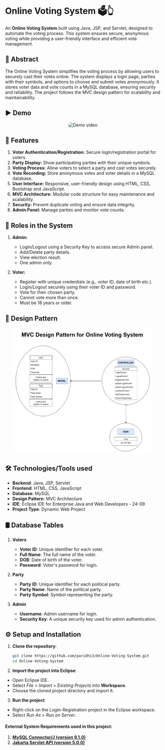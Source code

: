 # Online Voting System 🗳️👆

An **Online Voting System** built using Java, JSP, and Servlet, designed to automate the voting process. This system ensures secure, anonymous voting while providing a user-friendly interface and efficient vote management.

## 📄 **Abstract**

The Online Voting System simplifies the voting process by allowing users to securely cast their votes online. The system displays a login page, parties with their symbols, and options to choose and submit votes anonymously. It stores voter data and vote counts in a MySQL database, ensuring security and reliability. The project follows the MVC design pattern for scalability and maintainability.

## ▶️ Demo
<div align="center">
<img src="" alt="Demo video" width="90%" style="border-radius: 16px;"/>
</div>

## 🚀 **Features**

1. **Voter Authentication/Registration:** Secure login/registration portal for voters.  
2. **Party Display:** Show participating parties with their unique symbols.
3. **Voting Process:** Allow voters to select a party and cast votes securely.
4. **Vote Recording:** Store anonymous votes and voter details in a MySQL database.
5. **User Interface:** Responsive, user-friendly design using HTML, CSS, Bootstrap and JavaScript.
6. **MVC Architecture:** Modular code structure for easy maintenance and scalability.
7. **Security:** Prevent duplicate voting and ensure data integrity.
8. **Admin Panel:** Manage parties and monitor vote counts.

## 👥 **Roles in the System**

1. **Admin:**  
   - Login/Logout using a Security Key to access secure Admin panel.
   - Add/Delete party details.  
   - View election result.    
   - One admin only.

2. **Voter:**  
   - Register with unique credentials (e.g., voter ID, date of birth etc.).  
   - Login/Logout securely using their voter ID and password.  
   - Vote for their chosen party.
   - Cannot vote more than once.  
   - Must be 18 years or older. 
   
## 🎨 **Design Pattern**
<div align="center">
<img src="src/main/webapp/images/mvc.drawio.png" alt="mvc" width="90%" style="border-radius: 16px;"/>
</div>


## 🛠 **Technologies/Tools used**

- **Backend**: Java, JSP, Servlet  
- **Frontend**: HTML, CSS, JavaScript  
- **Database**: MySQL  
- **Design Pattern**: MVC Architecture  
- **IDE**: Eclipse IDE for Enterprise Java and Web Developers - 24-09
- **Project Type**: Dynamic Web Project

## 🛢 **Database Tables**

1. **Voters**  
   - **Voter ID**: Unique identifier for each voter.  
   - **Full Name**: The full name of the voter.  
   - **DOB**: Date of birth of the voter.  
   - **Password**: Voter's password for login.

2. **Party**  
   - **Party ID**: Unique identifier for each political party.  
   - **Party Name**: Name of the political party.  
   - **Party Symbol**: Symbol representing the party.

3. **Admin**  
   - **Username**: Admin username for login.  
   - **Security Key**: A unique security key used for admin authentication.

## ⚙️ **Setup and Installation**

1. **Clone the repository**:  
   ```bash
   git clone https://github.com/paridhi3/Online-Voting-System.git
   cd Online-Voting-System
   ```

2. **Import the project into Eclipse**:
  - Open Eclipse IDE.
  - Select *File* > *Import* > *Existing Projects* into **Workspace**.
  - Choose the cloned project directory and import it.
    
3. **Run the project**:
  - Right-click on the Login-Registration project in the Eclipse workspace.
  - Select *Run As* > *Run on Server*.
  
#### External System Requirements used in this project:
1. **[MySQL Connector/J (version 9.1.0) ](src/main/webapp/WEB-INF/lib/mysql-connector-j-9.1.0.jar)**
2. **[Jakarta Servlet API (version 5.0.0) ](src/main/webapp/WEB-INF/lib/jakarta.servlet-api-5.0.0-javadoc.jar)**    
     
     